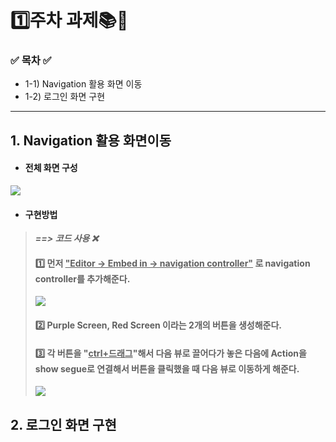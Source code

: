 # 1️⃣주차 과제📚🍎

### ✅ 목차 ✅

- 1-1) Navigation 활용 화면 이동
- 1-2) 로그인 화면 구현

-----------



## 1. Navigation 활용 화면이동



- #### 전체 화면 구성

<div style="text-align:left;">
  <img style="max-height:70%; max-width:70%;" src="/Users/hwangji/Desktop/HwangJiEun/readME_plus/images/firstAssignment01FullShot.png">
</div>


- #### 구현방법

> ***==> 코드 사용 ❌***
>
> #### 1️⃣ 먼저 <u>"Editor -> Embed in -> navigation controller"</u> 로 navigation controller를 추가해준다. 
>
> <div style="text-align:left;">
>   <img style="max-height:50%; max-width:50%;" src="/Users/hwangji/Desktop/HwangJiEun/readME_plus/images/howtoEmbedInNavigationController.png">
> </div>
>
> 
>
> #### 2️⃣ Purple Screen, Red Screen 이라는 2개의 버튼을 생성해준다.
>
> 
>
> #### 3️⃣ 각 버튼을 "<u>ctrl+드래그</u>"해서 다음 뷰로 끌어다가 놓은 다음에 Action을 show segue로 연결해서 버튼을 클릭했을 때 다음 뷰로 이동하게 해준다.
>
> <div style="text-align:left;">
>   <img style="max-height:50%; max-width:50%;" src="/Users/hwangji/Desktop/HwangJiEun/readME_plus/images/howtomakeActionSegue.png">
> </div>







## 2. 로그인 화면 구현

